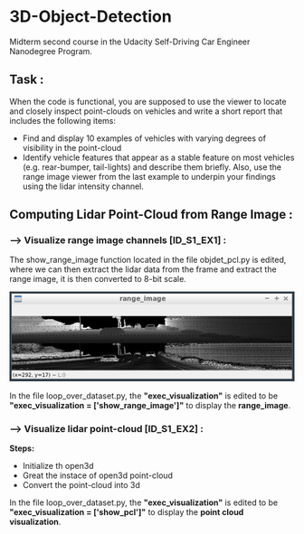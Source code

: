 # 3D-Object-Detection
Midterm second course in the Udacity Self-Driving Car Engineer Nanodegree Program.

## **Task :**
When the code is functional, you are supposed to use the viewer to locate and closely inspect point-clouds on vehicles and write a short report that includes the following items:
* Find and display 10 examples of vehicles with varying degrees of visibility in the point-cloud
* Identify vehicle features that appear as a stable feature on most vehicles (e.g. rear-bumper, tail-lights) and describe them briefly. Also, use the range image viewer from the last example to underpin your findings using the lidar intensity channel.

## **Computing Lidar Point-Cloud from Range Image :**

### **--> Visualize range image channels [ID_S1_EX1] :**

The show_range_image function located in the file objdet_pcl.py is edited, where we can then extract the lidar data from the frame and extract the range image, it is then converted to 8-bit scale.

![Figure_1](https://github.com/DishaJr/3D-Object-Detection/blob/main/Figure_1.png)

In the file loop_over_dataset.py, the **"exec_visualization"** is edited to be **"exec_visualization = ['show_range_image']"** to display the **range_image**.

### **--> Visualize lidar point-cloud [ID_S1_EX2] :**
**Steps:**
* Initialize th open3d
* Great the instace of open3d point-cloud
* Convert the point-cloud into 3d

In the file loop_over_dataset.py, the **"exec_visualization"** is edited to be **"exec_visualization = ['show_pcl']"** to display the **point cloud visualization**.

